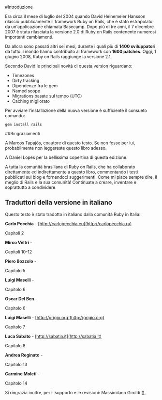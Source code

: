 #Introduzione

Era circa il mese di luglio del 2004 quando David Heinemeier Hansson rilasciò pubblicamente il framework Ruby on Rails, che è stato estrapolato da un'applicazione chiamata Basecamp. Dopo più di tre anni, il 7 dicembre 2007 è stata rilasciata la versione 2.0 di Ruby on Rails contenente numerosi importanti cambiamenti.

Da allora sono passati altri sei mesi, durante i quali più di **1400 sviluppatori** da tutto il mondo hanno contribuito al framework con **1600 patches**. Oggi, 1 giugno 2008, Ruby on Rails raggiunge la versione 2.1.

Secondo David le principali novità di questa version riguardano:

* Timezones
* Dirty tracking
* Dipendenze fra le gem
* Named scope
* Migrations basate sul tempo (UTC)
* Caching migliorato

Per avviare l'installazione della nuova versione è sufficiente il consueto comando:

	gem install rails

##Ringraziamenti

A Marcos Tapajós, coautore di questo testo. Se non fosse per lui, probabilmente non leggereste questo libro adesso.

A Daniel Lopes per la bellissima copertina di questa edizione.

A tutta la comunità brasiliana di Ruby on Rails, che ha collaborato direttamente ed indirettamente a questo libro, commentando i testi pubblicati sul blog e fornendoci suggerimenti. Come mi piace sempre dire, il meglio di Rails è la sua comunità! Continuate a creare, inventare e soprattutto a condividere.


## Traduttori della versione in italiano

Questo testo è stato tradotto in italiano dalla comunità Ruby in Italia:

**Carlo Pecchia** - [http://carlopecchia.eu](http://carlopecchia.ru)

Capitoli 2

**Mirco Veltri** - []()

Capitoli 10-12

**Piero Bozzolo** - []()

Capitolo 5

**Luigi Maselli** - []()

Capitolo 6

**Oscar Del Ben** - []()

Capitolo 6

**Luigi Maselli** - [http://grigio.org](http://grigio.org)

Capitolo 7

**Luca Sabato** - [http://sabatia.it](http://sabatia.it)

Capitolo 8

**Andrea Reginato** - []()

Capitolo 13

**Carmine Moleti** - []()

Capitolo 14

Si ringrazia inoltre, per il supporto e le revisioni: Massimilano Giroldi (), 

